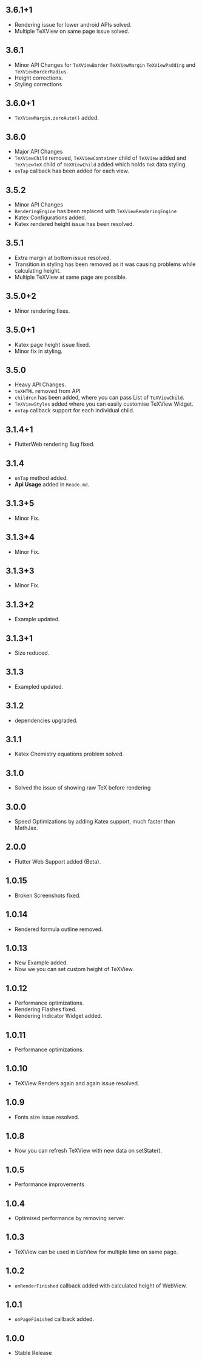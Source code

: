 ## 3.6.1+1
* Rendering issue for lower android APIs solved.
* Multiple TeXView on same page issue solved.

## 3.6.1
* Minor API Changes for `TeXViewBorder` `TeXViewMargin` `TeXViewPadding` and `TeXViewBorderRadius`.
* Height corrections.
* Styling corrections

## 3.6.0+1
* `TeXViewMargin.zeroAuto()` added.

## 3.6.0
* Major API Changes
* `TeXViewChild` removed, `TeXViewContainer` child of `TeXView` added and `TeXViewTeX` child of `TeXViewChild` added which holds `TeX` data styling.
* `onTap` callback has been added for each view.

## 3.5.2
* Minor API Changes
* `RenderingEngine` has been replaced with `TeXViewRenderingEngine`
* Katex Configurations added.
* Katex rendered height issue has been resolved.

## 3.5.1
* Extra margin at bottom issue resolved.
* Transition in styling has been removed as it was causing problems while calculating height.
* Multiple TeXView at same page are possible.

## 3.5.0+2
* Minor rendering fixes.

## 3.5.0+1
* Katex page height issue fixed.
* Minor fix in styling.

## 3.5.0
*  Heavy API Changes.
* `teXHTML` removed from API
* `children` has been added, where you can pass List of `TeXViewChild`.
* `TeXViewStyles` added where you can easily customise TeXView Widget.
* `onTap` callback support for each individual child.

## 3.1.4+1
* FlutterWeb rendering Bug fixed.

## 3.1.4
* `onTap` method added.
* **Api Usage** added in `Reade.md`.

## 3.1.3+5
* Minor Fix.

## 3.1.3+4
* Minor Fix.

## 3.1.3+3
* Minor Fix.

## 3.1.3+2
* Example updated.

## 3.1.3+1
* Size reduced.

## 3.1.3
* Exampled updated.

## 3.1.2
* dependencies upgraded.

## 3.1.1
* Katex Chemistry equations problem solved.

## 3.1.0
* Solved the issue of showing raw TeX before rendering

## 3.0.0
* Speed Optimizations by adding Katex support, much faster than MathJax.

## 2.0.0
* Flutter Web Support added (Beta).

## 1.0.15
* Broken Screenshots fixed.

## 1.0.14
* Rendered formula outline removed.

## 1.0.13
* New Example added.
* Now we you can set custom height of TeXView.

## 1.0.12
* Performance optimizations.
* Rendering Flashes fixed.
* Rendering Indicator Widget added.

## 1.0.11
* Performance optimizations.

## 1.0.10
* TeXView Renders again and again issue resolved.

## 1.0.9
* Fonts size issue resolved.

## 1.0.8
* Now you can refresh TeXView with new data on setState().

## 1.0.5
* Performance improvements

## 1.0.4
* Optimised performance by removing server.

## 1.0.3

* TeXView can be used in ListView for multiple time on same page.

## 1.0.2

* `onRenderFinished` callback added with calculated height of WebView.

## 1.0.1

* `onPageFinished` callback added.

## 1.0.0

* Stable Release
